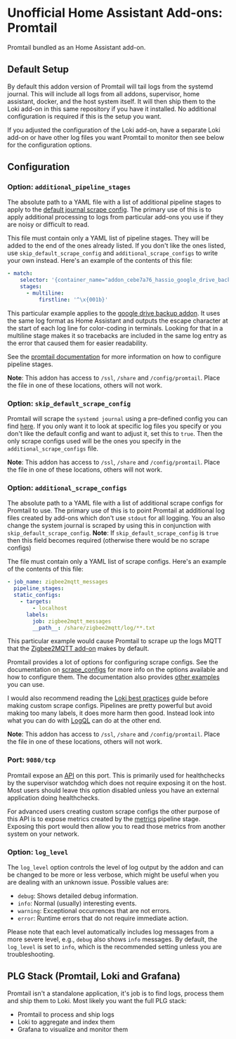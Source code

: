 # Unofficial Home Assistant Add-ons: Promtail

Promtail bundled as an Home Assistant add-on.

## Default Setup

By default this addon version of Promtail will tail logs from the systemd
journal. This will include all logs from all addons, supervisor, home assistant,
docker, and the host system itself. It will then ship them to the Loki add-on in
this same repository if you have it installed. No additional configuration is
required if this is the setup you want.

If you adjusted the configuration of the Loki add-on, have a separate Loki
add-on or have other log files you want Promtail to monitor then see below for
the configuration options.

## Configuration

### Option: `additional_pipeline_stages`

The absolute path to a YAML file with a list of additional pipeline stages to
apply to the [default journal scrape config][addon-default-config]. The primary
use of this is to apply additional processing to logs from particular add-ons
you use if they are noisy or difficult to read.

This file must contain only a YAML list of pipeline stages. They will be added
to the end of the ones already listed. If you don't like the ones listed, use
`skip_default_scrape_config` and `additional_scrape_configs` to write your own
instead. Here's an example of the contents of this file:

```yaml
- match:
    selector: '{container_name="addon_cebe7a76_hassio_google_drive_backup"}'
    stages:
      - multiline:
          firstline: '^\x{001b}'
```

This particular example applies to the [google drive backup
addon][addon-google-drive-backup]. It uses the same log format as Home Assistant
and outputs the escape character at the start of each log line for color-coding
in terminals. Looking for that in a multiline stage makes it so tracebacks are
included in the same log entry as the error that caused them for easier
readability.

See the [promtail documentation][promtail-doc-stages] for more information on
how to configure pipeline stages.

**Note**: This addon has access to `/ssl`, `/share` and `/config/promtail`.
Place the file in one of these locations, others will not work.

### Option: `skip_default_scrape_config`

Promtail will scrape the `systemd journal` using a pre-defined config you can
find [here][addon-default-config]. If you only want it to look at specific log
files you specify or you don't like the default config and want to adjust it,
set this to `true`. Then the only scrape configs used will be the ones you
specify in the `additional_scrape_configs` file.

**Note**: This addon has access to `/ssl`, `/share` and `/config/promtail`.
Place the file in one of these locations, others will not work.

### Option: `additional_scrape_configs`

The absolute path to a YAML file with a list of additional scrape configs for
Promtail to use. The primary use of this is to point Promtail at additional log
files created by add-ons which don't use `stdout` for all logging. You an also
change the system journal is scraped by using this in conjunction with
`skip_default_scrape_config`. **Note**: If `skip_default_scrape_config` is
`true` then this field becomes required (otherwise there would be no scrape
configs)

The file must contain only a YAML list of scrape configs. Here's an example of
the contents of this file:

```yaml
- job_name: zigbee2mqtt_messages
  pipeline_stages:
  static_configs:
    - targets:
        - localhost
      labels:
        job: zigbee2mqtt_messages
        __path__: /share/zigbee2mqtt/log/**.txt
```

This particular example would cause Promtail to scrape up the logs MQTT that the
[Zigbee2MQTT add-on][addon-z2m] makes by default.

Promtail provides a lot of options for configuring scrape configs. See the
documentation on [scrape_configs][promtail-doc-scrape-configs] for more info on
the options available and how to configure them. The documentation also provides
[other examples][promtail-doc-examples] you can use.

I would also recommend reading the [Loki best
practices][loki-doc-best-practices] guide before making custom scrape configs.
Pipelines are pretty powerful but avoid making too many labels, it does more
harm then good. Instead look into what you can do with [LogQL][logql] can do at
the other end.

**Note**: This addon has access to `/ssl`, `/share` and `/config/promtail`.
Place the file in one of these locations, others will not work.

### Port: `9080/tcp`

Promtail expose an [API][api] on this port. This is primarily used for
healthchecks by the supervisor watchdog which does not require exposing it on
the host. Most users should leave this option disabled unless you have an
external application doing healthchecks.

For advanced users creating custom scrape configs the other purpose of this API
is to expose metrics created by the [metrics][promtail-doc-metrics] pipeline
stage. Exposing this port would then allow you to read those metrics from
another system on your network.

### Option: `log_level`

The `log_level` option controls the level of log output by the addon and can be
changed to be more or less verbose, which might be useful when you are dealing
with an unknown issue. Possible values are:

- `debug`: Shows detailed debug information.
- `info`: Normal (usually) interesting events.
- `warning`: Exceptional occurrences that are not errors.
- `error`: Runtime errors that do not require immediate action.

Please note that each level automatically includes log messages from a more
severe level, e.g., `debug` also shows `info` messages. By default, the
`log_level` is set to `info`, which is the recommended setting unless you are
troubleshooting.

## PLG Stack (Promtail, Loki and Grafana)

Promtail isn't a standalone application, it's job is to find logs, process them
and ship them to Loki. Most likely you want the full PLG stack:

- Promtail to process and ship logs
- Loki to aggregate and index them
- Grafana to visualize and monitor them

[addon-default-config]: https://github.com/mdegat01/addon-promtail/blob/main/promtail/rootfs/etc/promtail/default-scrape-config.yaml
[addon-google-drive-backup]: https://github.com/sabeechen/hassio-google-drive-backup
[addon-z2m]: https://github.com/zigbee2mqtt/hassio-zigbee2mqtt
[api]: https://grafana.com/docs/loki/latest/clients/promtail/#api
[logql]: https://grafana.com/docs/loki/latest/logql/
[loki-doc-best-practices]: https://grafana.com/docs/loki/latest/best-practices/
[promtail-doc-examples]: https://grafana.com/docs/loki/latest/clients/promtail/configuration/#example-static-config
[promtail-doc-metrics]: https://grafana.com/docs/loki/latest/clients/promtail/configuration/#metrics
[promtail-doc-scrape-configs]: https://grafana.com/docs/loki/latest/clients/promtail/configuration/#scrape_configs
[promtail-doc-stages]: https://grafana.com/docs/loki/latest/clients/promtail/stages/
